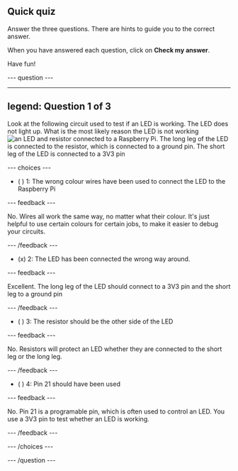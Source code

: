 ## Quick quiz

Answer the three questions. There are hints to guide you to the correct answer.

When you have answered each question, click on **Check my answer**.

Have fun!

--- question ---

---
legend: Question 1 of 3
---

Look at the following circuit used to test if an LED is working. The LED does not light up. What is the most likely reason the LED is not working
![an LED and resistor connected to a Raspberry Pi. The long leg of the LED is connected to the resistor, which is connected to a ground pin. The short leg of the LED is connected to a 3V3 pin](images/led-wiring.png)

--- choices ---

- ( ) 1: The wrong colour wires have been used to connect the LED to the Raspberry Pi

--- feedback ---

No. Wires all work the same way, no matter what their colour. It's just helpful to use certain colours for certain jobs, to make it easier to debug your circuits.

--- /feedback ---

- (x) 2: The LED has been connected the wrong way around.

--- feedback ---

Excellent. The long leg of the LED should connect to a 3V3 pin and the short leg to a ground pin

--- /feedback ---

- ( ) 3: The resistor should be the other side of the LED

--- feedback ---

No. Resistors will protect an LED whether they are connected to the short leg or the long leg.

--- /feedback ---

- ( ) 4: Pin 21 should have been used

--- feedback ---

No. Pin 21 is a programable pin, which is often used to control an LED. You use a 3V3 pin to test whether an LED is working.

--- /feedback ---

--- /choices ---

--- /question ---